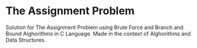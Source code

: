 # The Assignment Problem
Solution for The Assignment Problem using Brute Force and Branch and Bound Alghorithms in C Language.
Made in the context of Alghorithms and Data Structures.
